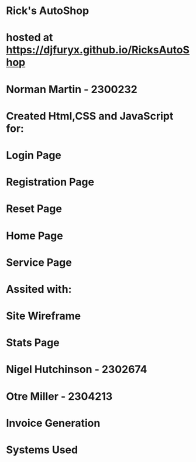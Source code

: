 # Rick's AutoShop
# hosted at https://djfuryx.github.io/RicksAutoShop

# Norman Martin - 2300232
# Created Html,CSS and JavaScript for:
#   Login Page
#   Registration Page
#   Reset Page
#   Home Page
#   Service Page
# Assited with:
#   Site Wireframe
#   Stats Page

#  Nigel Hutchinson - 2302674

# Otre Miller - 2304213
# Invoice Generation

# Systems Used
